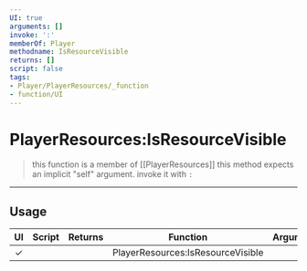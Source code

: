 ```yaml
---
UI: true
arguments: []
invoke: ':'
memberOf: Player
methodname: IsResourceVisible
returns: []
script: false
tags:
- Player/PlayerResources/_function
- function/UI
---
```

# PlayerResources:IsResourceVisible
> this function is a member of [[PlayerResources]]
> this method expects an implicit "self" argument. invoke it with `:`
-----
## Usage
|  UI | Script | Returns | Function | Arguments |
|:---:|:------:|-------:|:--------:|:---------|
|✓| ||PlayerResources:IsResourceVisible||
